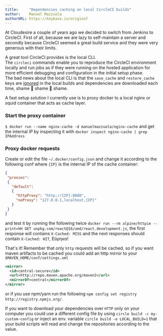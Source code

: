 ```yaml
---
title:     "Dependencies caching on local CircleCI builds"
author:    Manuel Mazzuola
authorURL: https://keybase.io/originof
---
```


At Cloudesire a couple of years ago we decided to switch from Jenkins to CircleCI. First of all, because we are lazy to self-maintain a server and secondly because CircleCI seemed a great build service and they were very generous with their limits.

A great tool CircleCI provides is the local CLI.  
The `circleci` commands enable you to reproduce the CircleCI environment locally and run jobs as if they were running on the hosted application for more efficient debugging and configuration in the initial setup phase.  
The bad news about the local CLI is that the `save_cache` and `restore_cache` keys are [ignored](https://circleci.com/docs/2.0/local-cli/#caching) in the local builds and dependencies are downloaded each time, shame :bell: shame :bell: shame.

A fast setup solution I currently use is to proxy docker to a local nginx or squid container that acts as cache layer.

### Start the proxy container

`$ docker run --name nginx-cache -d manuelmazzuola/nginx-cache` and get the internal IP by inspecting it with `docker inspect nginx-cache | grep IPAddress`

### Proxy docker requests

Create or edit the file `~/.docker/config.json` and change it according to the following conf where `{IP}` is the internal IP of the cache container:

```json
{
 "proxies":
 {
   "default":
   {
     "httpProxy": "http://{IP}:8080",
     "noProxy": "127.0.0.1,localhost,{IP}"
   }
 }
}
```

and test it by running the following twice `docker run --rm alpine/httpie --print=hH GET unpkg.com/react@16/umd/react.development.js`, the first response will contains `X-Cached: MISS` and the next responses should contain `X-Cached: HIT`, Eὕρηκα!

That's it! Remember that only `http` requests will be cached, so if you want maven artifacts to be cached you could add an http mirror to your `$MAVEN_HOME/conf/settings.xml`

```xml
<mirror>
  <id>central-secure</id>
  <url>http://repo.maven.apache.org/maven2</url>
  <mirrorOf>central</mirrorOf>
</mirror>
```

or if you use npm/yarn run the following `npm config set registry http://registry.npmjs.org/`.

If you want to download your dependencies over `HTTP` only on your computer you could use a different config file by using `circle build -c my-custom-config` or inject an env. variable `circle build -e LOCAL_BUILD=1` that your build scripts will read and change the repositories according to the value.

<!--truncate-->
